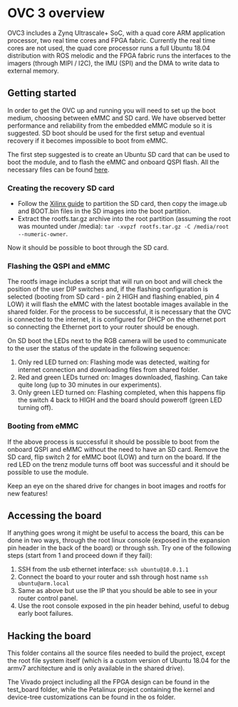 # OVC 3 overview
OVC3 includes a Zynq Ultrascale+ SoC, with a quad core ARM application processor, two real time cores and FPGA fabric.
Currently the real time cores are not used, the quad core processor runs a full Ubuntu 18.04 distribution with ROS melodic and the FPGA fabric runs the interfaces to the imagers (through MIPI / I2C), the IMU (SPI) and the DMA to write data to external memory.

## Getting started
In order to get the OVC up and running you will need to set up the boot medium, choosing between eMMC and SD card. We have observed better performance and reliability from the embedded eMMC module so it is suggested. SD boot should be used for the first setup and eventual recovery if it becomes impossible to boot from eMMC.

The first step suggested is to create an Ubuntu SD card that can be used to boot the module, and to flash the eMMC and onboard QSPI flash.
All the necessary files can be found [here](https://drive.google.com/drive/u/0/folders/1-6HdKNJr4VVOgUUyit0nssR-HQKv6Tt5).

### Creating the recovery SD card
* Follow the [Xilinx guide](https://xilinx-wiki.atlassian.net/wiki/spaces/A/pages/18841655/Prepare+Boot+Medium) to partition the SD card, then copy the image.ub and BOOT.bin files in the SD images into the boot partition.
* Extract the rootfs.tar.gz archive into the root partition (assuming the root was mounted under /media):
`tar -xvpzf rootfs.tar.gz -C /media/root --numeric-owner`.

Now it should be possible to boot through the SD card.

### Flashing the QSPI and eMMC
The rootfs image includes a script that will run on boot and will check the position of the user DIP switches and, if the flashing configuration is selected (booting from SD card - pin 2 HIGH and flashing enabled, pin 4 LOW) it will flash the eMMC with the latest bootable images available in the shared folder.
For the process to be successful, it is necessary that the OVC is connected to the internet, it is configured for DHCP on the ethernet port so connecting the Ethernet port to your router should be enough.

On SD boot the LEDs next to the RGB camera will be used to communicate to the user the status of the update in the following sequence:
1. Only red LED turned on: Flashing mode was detected, waiting for internet connection and downloading files from shared folder.
2. Red and green LEDs turned on: Images downloaded, flashing. Can take quite long (up to 30 minutes in our experiments).
3. Only green LED turned on: Flashing completed, when this happens flip the switch 4 back to HIGH and the board should poweroff (green LED turning off).

### Booting from eMMC
If the above process is successful it should be possible to boot from the onboard QSPI and eMMC without the need to have an SD card. Remove the SD card, flip switch 2 for eMMC boot (LOW) and turn on the board.
If the red LED on the trenz module turns off boot was successful and it should be possible to use the module.

Keep an eye on the shared drive for changes in boot images and rootfs for new features!

## Accessing the board
If anything goes wrong it might be useful to access the board, this can be done in two ways, through the root linux console (exposed in the expansion pin header in the back of the board) or through ssh.
Try one of the following steps (start from 1 and proceed down if they fail):
1. SSH from the usb ethernet interface: `ssh ubuntu@10.0.1.1`
2. Connect the board to your router and ssh through host name `ssh ubuntu@arm.local`
3. Same as above but use the IP that you should be able to see in your router control panel.
4. Use the root console exposed in the pin header behind, useful to debug early boot failures.

## Hacking the board
This folder contains all the source files needed to build the project, except the root file system itself (which is a custom version of Ubuntu 18.04 for the armv7 architecture and is only available in the shared drive).

The Vivado project including all the FPGA design can be found in the test_board folder, while the Petalinux project containing the kernel and device-tree customizations can be found in the os folder.